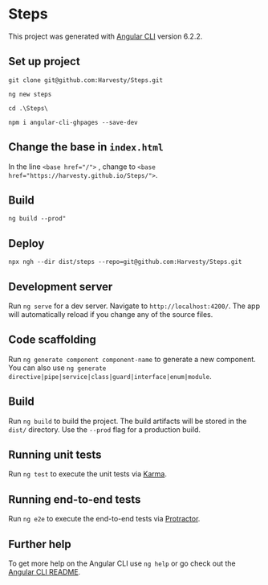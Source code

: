 # Steps

This project was generated with [Angular CLI](https://github.com/angular/angular-cli) version 6.2.2.

## Set up project

```
git clone git@github.com:Harvesty/Steps.git

ng new steps

cd .\Steps\

npm i angular-cli-ghpages --save-dev
```

## Change the base in `index.html`

In the line `<base href="/">` , change to `<base href="https://harvesty.github.io/Steps/">`.

## Build

```
ng build --prod"
```

## Deploy

```
npx ngh --dir dist/steps --repo=git@github.com:Harvesty/Steps.git
```

## Development server

Run `ng serve` for a dev server. Navigate to `http://localhost:4200/`. The app will automatically reload if you change any of the source files.

## Code scaffolding

Run `ng generate component component-name` to generate a new component. You can also use `ng generate directive|pipe|service|class|guard|interface|enum|module`.

## Build

Run `ng build` to build the project. The build artifacts will be stored in the `dist/` directory. Use the `--prod` flag for a production build.

## Running unit tests

Run `ng test` to execute the unit tests via [Karma](https://karma-runner.github.io).

## Running end-to-end tests

Run `ng e2e` to execute the end-to-end tests via [Protractor](http://www.protractortest.org/).

## Further help

To get more help on the Angular CLI use `ng help` or go check out the [Angular CLI README](https://github.com/angular/angular-cli/blob/master/README.md).
